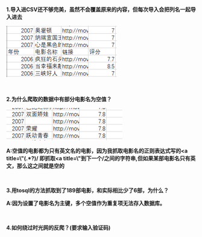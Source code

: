 **1.导入进CSV还不够完美，虽然不会覆盖原来的内容，但每次导入会把列名一起导入进去**

![image](https://github.com/suvieu/PYTHON-PROGRAM/blob/master/SCRAPING/MTIME/PIC/7.png)

<br>


**2.为什么爬取的数据中有部分电影名为空值？**


![image](https://github.com/suvieu/PYTHON-PROGRAM/blob/master/SCRAPING/MTIME/PIC/8.png)

**A:空值的电影都为只有英文名的电影，因为我抓取电影名的正则表达式写的<a title=\\"(.*?)/
即抓取<a title=\\"到下一个/之间的字符串,但如果某部电影名只有英文，那么这之间就是空的**


<br>

**3.用tosql的方法抓取到了189部电影，和实际相比少了6部，为什么？**

**A:因为设置了电影名为主键，多个空值作为重复项无法存入数据库。**

<br>


**4.如何绕过时光网的反爬？(要求输入验证码)**
